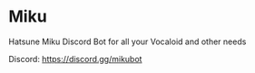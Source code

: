 # Miku
Hatsune Miku Discord Bot for all your Vocaloid and other needs

Discord: https://discord.gg/mikubot
